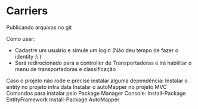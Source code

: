 # Carriers
Publicando arquivos no git

Como usar:

- Cadastre um usuário e simule um login (Não deu tempo de fazer o identity :\ )<br/>
- Será redirecionado para a controller de Transportadoras e irá habilitar o menu de transportadoras e classificação <br/>


Caso o projeto não rode e precise instalar alguma dependência:
Instalar o entity no projeto infra.data
Instalar o autoMapper no projeto MVC
Comandos para instalar pelo Package Manager Console:
Install-Package EntityFramework
Install-Package AutoMapper
